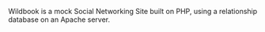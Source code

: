 Wildbook is a mock Social Networking Site built on PHP, using  a relationship database on an Apache server.

